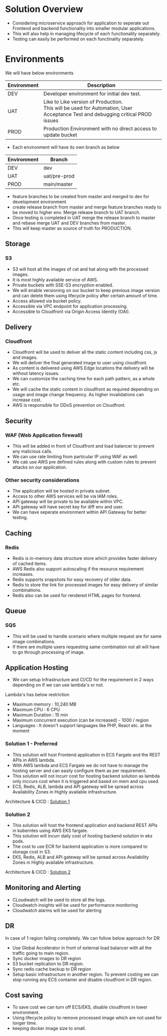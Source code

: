 # Solution Overview

- Considering microservice approach for application to seperate out Frontend and  backend functionality into smaller modular applications.
- This will also help in managing lifecycle of each functionality separately.
- Testing can easily be performed on each functinality separately.


# Environments
    
We will have below environments 

| Environment | Description |
| ----------- | ----------- |
| DEV         | Developer environment for initial dev test.  |
| UAT         |Like to Like version of Production. <br> This will be used for Automation, User Acceptance Test and debugging critical PROD issues        |
| PROD        | Production Environment with no direct access to update bucket    |

- Each environment will have its own branch as below

| Environment | Branch      |
| ----------- | ----------- |
| DEV         | dev         |
| UAT         | uat/pre-prod |
| PROD        | main/master |

- feature branches to be created from master and merged to dev for development environment
- create release branch from master and merge feature branches ready to be moved to higher env. Merge release branch to UAT branch.
- Once testing is completed in UAT merge the release branch to master and rebase merge UAT and DEV branches from master.
- This will keep master as source of truth for PRODUCTION.

## Storage
### S3
- S3 will host all the images of cat and hat along with the processed images.
- It is most highly available service of AWS.
- Private buckets with SSE-S3 encryption enabled.
- We will enable versioning on our bucket to keep previous image version and can delete them using lifecycle policy after certain amount of time.
- Access allowed via bucket policy.
- Accessible via VPC endpoint for application processing.
- Accessible to Cloudfront via Origin Access Identity (OAI).
    
## Delivery
### Cloudfront
- Cloudfront will be used to deliver all the static content including css, js and images.
- We will deliver the final generated image to user using cloudfront.
- As content is delivered using AWS Edge locations the delivery will be without latency issues.
- We can customize the caching time for each path pattern, as a whole etc.
- We will cache the static content in cloudfront as required depending on usage and image change frequency. As higher invalidations can increase cost.
- AWS is responsible for DDoS prevention on Cloudfront.


## Security 
### WAF (Web Application firewall)
- This will be added in front of Cloudfront and load balancer to prevent any malicious calls.
- We can use rate limiting from particular IP using WAF as well.
- We cab use AWS pre defined rules along with custom rules to prevent attacks on our application.

### Other security considerations 
- The application will be hosted in private subnet.
- Access to other AWS services will be via IAM roles.
- API gateway will be private to be available within VPC. 
- API gateway will have secret key for diff env and user.
- We can have seperate environment within API Gateway for better testing.


## Caching
### Redis
- Redis is in-memory data structure store which provides faster delivery of cached items. 
- AWS Redis also support autoscaling if the resource requirement increases. 
- Redis supports snapshots for easy recovery of older data.
- Redis to store the link for processed images for easy delivery of similar combinations. 
- Redis also can be used for rendered HTML pages for frontend.

## Queue
### SQS
- This will be used to handle scenario where multiple request are for same image combinations.
- If there are multiple users requesting same combination not all will have to go through processing of image. 


## Application Hosting

- We can setup Infrastructure and CI/CD for the requirement in 2 ways depending on if we can use lambda's or not. 

Lambda's has below restriction
- Maximum memory : 10,240 MB
- Maximum CPU : 6 CPU
- Maximum Duration : 15 min
- Maximum concurrent execution (can be increased) - 1000 / region
- Languages : It doesn't support languages like PHP, React etc. at the moment 


### Solution 1 - Preferred
- This solution will host Frontend application in ECS Fargate and the REST APIs in AWS lambda.
- With AWS lambda and ECS Fargate we do not have to manage the hosting server and can easily configure them as per requirement.
- This solution will not incurr cost for hosting backend solution as lambda only inccurs cost when it is triggered and based on mem and cpu used. 
- ECS, Redis, ALB, lambda and API gateway will be spread across Availability Zones in Highly available infrastructure. 

Architecture & CICD : [Solution 1](../solution-1 "Solution 1")


### Solution 2
- This solution will host the frontend application and backend REST APIs in kuberntes using AWS EKS fargate.
- This solution will incurr daily cost of hosting backend solution in eks pods.
- The cost to use ECR for backend application is more compared to storage cost in S3. 
- EKS, Redis, ALB and API gateway will be spread across Availability Zones in Highly available infrastructure.

Architecture & CICD : [Solution 2](../solution-2 "Solution 2")

## Monitoring and Alerting
- CLoudwatch will be used to store all the logs. 
- Cloudwatch insights will be used for performance monitoring
- Cloudwatch alarms will be used for alerting

## DR

In case of 1 region failing completely. We can follow below approach for DR
- Use Global Accelerator in front of external load balancer with all the traffic going to main region.
- Sync docker images  to DR region
- S3 bucket replication to DR region. 
- Sync redis cache backup to DR region
- Setup basic infrastructure in another region. To prevent costing we can stop running any ECS container and disable cloudfront in DR region.


## Cost saving
- To save cost we can turn off ECS/EKS, disable cloudfront in lower environment. 
- Using lifecycle policy to remove processed image which are not used for longer time.
- keeping docker image size to small. 
